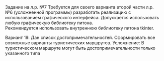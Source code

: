 Задание на л.р. №7
Требуется для своего варианта второй части л.р. №6 (усложненной программы)
разработать реализацию с использованием графического интерфейса.
Допускается использовать любую графическую библиотеку питона.  
Рекомендуется использовать внутреннюю библиотеку питона tkinter.

Вариант 19. Дан список достопримечательностей.
Сформировать все возможные варианты туристических маршрутов.
Усложнение: В туристическом маршруте могут быть достопримечательности только указанного типа
